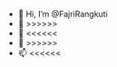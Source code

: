 - 👋 Hi, I’m @FajriRangkuti
- 👀 >>>>>>
- 🌱 <<<<<<
- 💞️ >>>>>>
- 📫 <<<<<<

<!---
FajriRangkuti/FajriRangkuti is a ✨ special ✨ repository because its `README.md` (this file) appears on your GitHub profile.
You can click the Preview link to take a look at your changes.
--->
